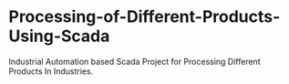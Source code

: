# Processing-of-Different-Products-Using-Scada
Industrial Automation based Scada Project for Processing Different Products In Industries.
